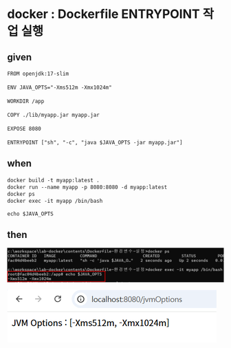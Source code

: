 # docker : Dockerfile ENTRYPOINT 작업 실행

## given

```
FROM openjdk:17-slim

ENV JAVA_OPTS="-Xms512m -Xmx1024m"

WORKDIR /app

COPY ./lib/myapp.jar myapp.jar

EXPOSE 8080

ENTRYPOINT ["sh", "-c", "java $JAVA_OPTS -jar myapp.jar"]
```

## when

```
docker build -t myapp:latest .
docker run --name myapp -p 8080:8080 -d myapp:latest
docker ps
docker exec -it myapp /bin/bash
```

```
echo $JAVA_OPTS
```

## then

![20241218_172500.png](..%2F..%2Fimages%2F20241218_172500.png)

![20241218_175106.png](..%2F..%2Fimages%2F20241218_175106.png)